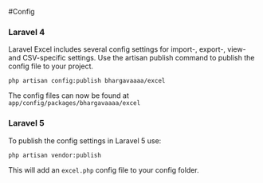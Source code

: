 #Config

### Laravel 4

Laravel Excel includes several config settings for import-, export-, view- and CSV-specific settings.
Use the artisan publish command to publish the config file to your project.

    php artisan config:publish bhargavaaaa/excel

The config files can now be found at `app/config/packages/bhargavaaaa/excel`

### Laravel 5

To publish the config settings in Laravel 5 use:

    php artisan vendor:publish

This will add an `excel.php` config file to your config folder.

